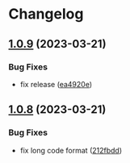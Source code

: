 # Changelog

## [1.0.9](https://github.com/terwer/vuepress-plugin-vdoing-comment/compare/v1.0.8...v1.0.9) (2023-03-21)


### Bug Fixes

* fix release ([ea4920e](https://github.com/terwer/vuepress-plugin-vdoing-comment/commit/ea4920e6648ddc39cbb9dcacad16c8ba47558fab))

## [1.0.8](https://github.com/terwer/vuepress-plugin-vdoing-comment/compare/v1.0.7...v1.0.8) (2023-03-21)


### Bug Fixes

* fix long code format ([212fbdd](https://github.com/terwer/vuepress-plugin-vdoing-comment/commit/212fbdd5a1997b604fd71e5148bdf1ca3ccb395c))
